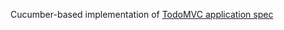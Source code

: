 Cucumber-based implementation of [TodoMVC application spec](https://github.com/tastejs/todomvc/blob/master/app-spec.md#functionality)
